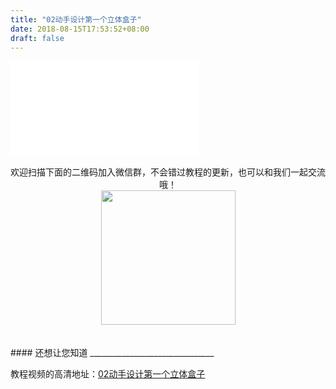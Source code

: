 ```yaml
---
title: "02动手设计第一个立体盒子"
date: 2018-08-15T17:53:52+08:00
draft: false
---
```




<div class="video">
<iframe src="//player.bilibili.com/player.html?aid=34450557&cid=60350653&page=1" scrolling="no" border="0" frameborder="no" framespacing="0" allowfullscreen="true"> </iframe>
</div>



<Br/>


<center>欢迎扫描下面的二维码加入微信群，不会错过教程的更新，也可以和我们一起交流哦！</center >

<center><img src="../../img/WechatIMG1189.jpeg" style="width: 215px; margin: unset;"/></center >
<Br/>
<Br/>
#### 还想让您知道
_______________________________

教程视频的高清地址：[02动手设计第一个立体盒子](https://www.bilibili.com/video/av34450557/)

